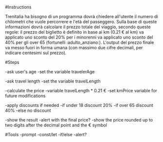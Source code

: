 #Instructions

Trenitalia ha bisogno di un programma dovrà chiedere all'utente il numero di chilometri che vuole percorrere e l'età del passeggero.
Sulla base di queste informazioni dovrà calcolare il prezzo totale del viaggio, secondo queste regole:
il prezzo del biglietto è definito in base ai km (0.21 € al km)
va applicato uno sconto del 20% per i minorenni
va applicato uno sconto del 40% per gli over 65 (fortunelli :adulto_anziano:).
L'output del prezzo finale va messo fuori in forma umana (con massimo due cifre decimali, per indicare centesimi sul prezzo).


#Steps

-ask user's age
    -set the variable travelerAge

-ask travel length
    -set the variable travelLength

-calculate the price
    -variable travelLength * 0.21 €
        -set kmPrice variable for future modifications

-apply discounts if needed
    -if under 18 discount 20%
    -if over 65 discount 40%
    -else no discount

-show the result
    -alert with the final price?
        -show the price rounded up to two digits after the decimal point and the € symbol

#Tools
-prompt
-const/let
-if/else
-alert?
